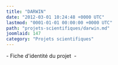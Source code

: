 ```yaml
---
title: "DARWIN"
date: "2012-03-01 10:24:48 +0000 UTC"
lastmod: "0001-01-01 00:00:00 +0000 UTC"
path: "projets-scientifiques/darwin.md"
joomlaid: 147
category: "Projets scientifiques"
---
```

\- Fiche d'identité du projet  -
